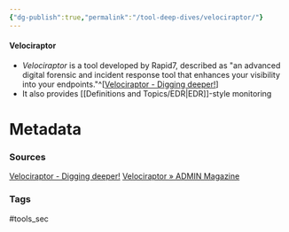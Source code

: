 ```yaml
---
{"dg-publish":true,"permalink":"/tool-deep-dives/velociraptor/"}
---
```


#### Velociraptor
- *Velociraptor* is a tool developed by Rapid7, described as "an advanced digital forensic and incident response tool that enhances your visibility into your endpoints."^[[Velociraptor - Digging deeper!](https://docs.velociraptor.app/)]
- It also provides [[Definitions and Topics/EDR\|EDR]]-style monitoring






# Metadata

### Sources
[Velociraptor - Digging deeper!](https://docs.velociraptor.app/)
[Velociraptor » ADMIN Magazine](https://www.admin-magazine.com/Archive/2023/78/Incident-response-with-Velociraptor)
### Tags
#tools_sec 